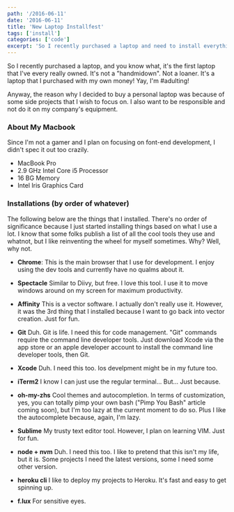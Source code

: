 ```yaml
---
path: '/2016-06-11'
date: '2016-06-11'
title: 'New Laptop Installfest'
tags: ['install']
categories: ['code']
excerpt: 'So I recently purchased a laptop and need to install everything...'
---
```


So I recently purchased a laptop, and you know what, it's the first laptop that I've every really owned. It's not a "handmidown". Not a loaner. It's a laptop that I purchased with my own money! Yay, I'm #adulting!

Anyway, the reason why I decided to buy a personal laptop was because of some side projects that I wish to focus on. I also want to be responsible and not do it on my company's equipment.

### About My Macbook
Since I'm not a gamer and I plan on focusing on font-end development, I didn't spec it out too crazily.

- MacBook Pro
- 2.9 GHz Intel Core i5 Processor
- 16 BG Memory
- Intel Iris Graphics Card

### Installations (by order of whatever)
The following below are the things that I installed. There's no order of significance because I just started installing things based on what I use a lot. I know that some folks publish a list of all the cool tools they use and whatnot, but I like reinventing the wheel for myself sometimes. Why? Well, why not.

- **Chrome**:
  This is the main browser that I use for development. I enjoy using the dev tools and currently have no qualms about it.

- **Spectacle**
  Similar to Diivy, but free. I love this tool. I use it to move windows around on my screen for maximum productivity.

- **Affinity**
  This is a vector software. I actually don't really use it. However, it was the 3rd thing that I installed because I want to go back into vector creation. Just for fun.

- **Git**
  Duh. Git is life. I need this for code management. "Git" commands require the command line developer tools. Just download Xcode via the app store or an apple developer account to install the command line developer tools, then Git.

- **Xcode**
  Duh. I need this too. Ios develpment might be in my future too.

- **iTerm2**
  I know I can just use the regular terminal... But... Just because.

- **oh-my-zhs**
  Cool themes and autocompletion. In terms of customization, yes, you can totally pimp your own bash ("Pimp You Bash" article coming soon), but I'm too lazy at the current moment to do so. Plus I like the autocomplete because, again, I'm lazy.

- **Sublime**
  My trusty text editor tool. However, I plan on learning VIM. Just for fun.

- **node + nvm**
  Duh. I need this too. I like to pretend that this isn't my life, but it is. Some projects I need the latest versions, some I need some other version.

- **heroku cli**
  I like to deploy my projects to Heroku. It's fast and easy to get spinning up.

- **f.lux**
  For sensitive eyes.
